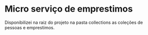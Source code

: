# Micro serviço de emprestimos
Disponibilizei na raiz do projeto na pasta collections as coleções de pessoas e emprestimos.
